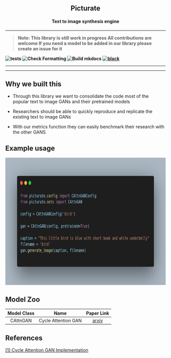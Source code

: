 <p align="center">
	<h2 align="center"> Picturate </h2>
	<h4 align="center"> Text to image synthesis engine  <h4>
</p>

* * * * *
>**Note: This library is still work in progress**
    All contributions are welcome
    If you need a model to be added in our library please create an issue for it


![tests](https://github.com/picturate/picturate/workflows/tests/badge.svg)
![Check Formatting](https://github.com/picturate/picturate/workflows/Check%20Formatting/badge.svg)
![Build mkdocs](https://github.com/picturate/picturate/workflows/Build%20mkdocs/badge.svg)
[![black](https://img.shields.io/badge/code%20style-black-000000.svg)](https://github.com/psf/black)

* * * * *

<hr>


## Why we built this

* Through this library we want to consolidate the code most of the popular text to image GANs and their pretrained models

* Researchers should be able to quickly reproduce and replicate the existing text to image GANs

* With our metrics function they can easily benchmark their research with the other GANS

## Example usage

<img src="images/example.png" height="400" width="600" alt="Example code">

## Model Zoo


| Model Class | Name | Paper Link |
|:-----------:|:---------------------------------------------:|:-------------:|
| CAttnGAN | Cycle Attention GAN | [arxiv](https://arxiv.org/abs/2003.12137) |


## References

[[1] Cycle Attention GAN Implementation](https://github.com/suetAndTie/cycle-image-gan)